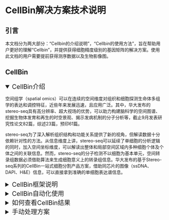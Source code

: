 # CellBin解决方案技术说明


## **引言**

本文档分为两大部分：“Cellbin的介绍说明”，“Cellbin的使用方法”，旨在帮助用户更好的理解“Cellbin”，并提供获得细胞精度级别的基因矩阵的解决方案。使用此文档的用户需要提前获得测序数据以及生物影像图。

## **CellBin**


<details open>
<summary style="font-size: 15pt;">CellBin介绍</summary>


空间组学（spatial omics）可以在连续的空间维度对组织和细胞探测生命体多组学的表达和调控特征，近些年来发展迅速，且应用广泛。其中，华大发布的stereo-seq具有高分辨率、超大视场的优势，可以助力构建脑科学的空间图谱、挖掘生物体发育和再生的时空景观、揭示发病机制的分子分析等，截止9月发表研究性论文82篇，综述23篇，预印61篇。

stereo-seq为了深入解析组织结构和功能关系提供了新的视角，但解读数据十分依赖针对性的方法。从信息维度上讲，stereo-seq可以延续了单细胞的分析逻辑的同时，加入空间坐标维度，可以解读出整体和局部空间区域内多种细胞个体及个体之间的关联信息。然而，stereo-seq的分子检测不以细胞为基本单元，空间转录组数据必须借助算法来生成细胞意义上的转录组信息。华大发布的基于Stereo-seq系列的CellBin一站式细胞分割产品方案，借助同芯片的图像（ssDNA、DAPI、H&E）信息，可以直接拿到准确的单细胞表达谱信息。

</details>


<details>
<summary style="font-size: 15pt;">CellBin框架说明</summary>


CellBin是一套将时空测序数据与生物影像图相结合，最后获得细胞级别精度的基因矩阵数据的流程，它嵌入在StereoMap和SAW流程当中，关系如下：

![image.png](https://alidocs.oss-cn-zhangjiakou.aliyuncs.com/res/1X3lE63B7m04nJbv/img/335efa9d-3b54-4d7f-8948-c026929451e3.png)

CellBin流程包含QC，拼接，配准，组织分割，细胞分割，细胞修正，生成cellbin矩阵这几个模块。其中QC模块与图像手动处理部分（详见《CellBin解决方案技术说明》中的QC介绍）放在StereoMap v4软件中执行，剩余模块在Stereo-seq Analysis Workflow (SAW) 流程中执行。

**StereoMap v4**:  StereoMap 是一款无需编程的桌面端软件，包括 Stereo-seq 数据交互式的可视化、图像的手动处理及小工具三个模块，支持用户在本地电脑桌面端进行几十块数据可视化和简单的探索分析。交互式可视化模块支持多组学、多模态时空数据的展示和基础数据挖掘；图像手动处理模块迁移ImageStudio部分图像处理功能，修改为 Step by step 的方式，降低用户的学习成本，以便为流程化的方式提供图像处理功能。小工具中的 QC 评估图像是否可以调用 SAW 自动的图像分析算法。

**Stereo-seq Analysis Workflow (SAW) ：** 时空标准分析流程软件（SAW）是一套捆绑式pipelines，时空标准分析流程软件，核心是将Stereo-seq测序FASTQs的reads定位到其在组织切片上的空间位置，量化基因表达，直观呈现其在空间上的分布。同时提供辅助小工具，支持用户更方便进入下游分析。

**QC**：对生物影像图中拍摄到的芯片 track 线进行质检，判断是否达到后续自动化配准模块要求

**拼接（可选）**：如果提供的影像图为拼接好的大图，则跳过这一步。若提供的影像图为显微镜小图，则会将小图拼接成一张大图。

**配准**：基于track线的高精度自动化配准分为两部分：第一部分：有 track 且 QC 通过的情况下，通过track线将计算出图像相对表达矩阵的缩放尺度，以及旋转角度；第二部分：拼接好的影像大图与测序下机后的基因生成的基因可视化图（gene）的做形态学上配准，得到90度倍数的旋转或是翻转，以及超过位移参数。

**组织分割**：对影像图中的生物切片的组织轮廓做分割。

**细胞分割** ：对影像图中的生物切片的细胞核/膜轮廓做分割。

**细胞修正** ：将分割后的细胞轮廓往外扩大10pixels（默认），作为新的细胞分割区域结果。

以上算法模块的详细介绍可以看：[https://www.biorxiv.org/content/10.1101/2023.02.28.530414v5](https://www.biorxiv.org/content/10.1101/2023.02.28.530414v5)

</details>


<details>
<summary style="font-size: 15pt;">CellBin自动化使用</summary>



先使用StereoMap进行QC，后使用SAW，执行SAW count可得到CellBin结果

以**ssDNA Demo：SS200000135TL\_D1** 为例：

**数据链接：**

[http://116.6.21.110:8090/share/21bb9df9-e6c5-47c5-9aa8-29f2d23a6df4](http://116.6.21.110:8090/share/21bb9df9-e6c5-47c5-9aa8-29f2d23a6df4)

下载 **SS200000135TL_D1_v5_mouse_brain_Stereo-seq_T_FF** 整个文件夹；image是QC输入，mask、reads和reference是SAW的输入。

*   **如何执行QC：**

如何使用Stereomap 中的QC功能，可阅读操作文档：[https://stereotoolss-organization.gitbook.io/stereomap-user-manual/tutorials/navigation-for-tools/stereo-seq-image-qc](https://stereotoolss-organization.gitbook.io/stereomap-user-manual/tutorials/navigation-for-tools/stereo-seq-image-qc)

如何使用Stereomap v4中的其他功能，可阅读操作文档：[https://stereotoolss-organization.gitbook.io/stereomap-user-manual/tutorials/navigation](https://stereotoolss-organization.gitbook.io/stereomap-user-manual/tutorials/navigation)
*    **如何判断QC结果：**

**QC失败：** 在QC时如果软件界面出现以下情况 “The results of this image analysis evaluation are: FAIL”，则表示QC失败。

![image.png](https://alidocs.oss-cn-zhangjiakou.aliyuncs.com/res/1X3lE63B7m04nJbv/img/30b658a3-fca5-488e-b164-a692402f1eed.png)

若图像QC失败，则只能执行SAW count无图流程，即不使用_**"--image-tar "**_ 参数。SAW流程结束后，若需要图像结果，可用Stereomap V4进行手动处理。详情请查看SOP：[《Cellbin流程手动操作》](../CellBin_archive/CellBin/Cellbin流程手动操作.md)-场景2:QC失败

**QC成功：** 在QC时如果软件界面出现以下情况 “The results of this image analysis evaluation are: **PASS**”，则表示QC成功。

![image.png](https://alidocs.oss-cn-zhangjiakou.aliyuncs.com/res/1X3lE63B7m04nJbv/img/51d6c550-ef6f-4f54-85b9-e23fc3bdb1ba.png)

若图像QC成功，需要跑SAW count有图流程，即增加_**"--image-tar "** 参数。

*   **如何执行SAW count：**
    

如何使用SAW count，可阅读操作文档：[https://stereotoolss-organization.gitbook.io/saw-user-manual-v8.0/analysis/pipelines/saw-commands](https://stereotoolss-organization.gitbook.io/saw-user-manual-v8.0/analysis/pipelines/saw-commands)

如何使用SAW中的其他功能，可阅读详细操作文档：[https://stereotoolss-organization.gitbook.io/saw-user-manual-v8.0](https://stereotoolss-organization.gitbook.io/saw-user-manual-v8.0)


</details>


<details>
<summary style="font-size: 15pt;">如何查看CellBin结果</summary>




跑完SAW count后，流程结果如下：

![image](https://alidocs.oss-cn-zhangjiakou.aliyuncs.com/res/1X3lE63B7m04nJbv/img/2581b561-2392-4518-8667-5de32716e13e.png)


下载outs文件夹中的“SN.report.tar.gz”到本地解压打开。 ![image.png](https://alidocs.oss-cn-zhangjiakou.aliyuncs.com/res/1X3lE63B7m04nJbv/img/5f6c957e-e5ac-439b-8669-909e379e73de.png)

文件夹中的“report.html”文件为本次流程结果的统计报告，打开报告后可查看CellBin结果。 详情请查看此文档[《如何查看Cellbin指标》](../CellBin_archive/CellBin/如何查看Cellbin指标.md)

</details>


<details>
<summary style="font-size: 15pt;">手动处理方案</summary>



了解CellBin指标后，如果在上述查看CellBin结果中遇到QC失败/配准异常/组织分割异常/细胞分割异常等图像问题，可使用StereoMap中的手动处理工具进行修改，再次接回SAW流程，得到符合预期的结果，具体操作请看SOP：[《Cellbin流程手动操作》](3.Cellbin流程手动操作.md)

细胞分割模块也可使用第三方工具进行修改，再次接回SAW流程，得到符合预期的结果，具体操作请查看SOP：[《QuPath处理细胞分割操作说明》](../CellBin_archive/QuPath_to_Cellbin/QuPath处理细胞分割操作说明.md)


</details>